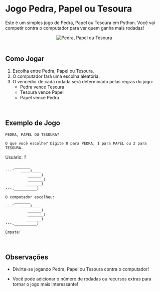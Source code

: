 # Jogo Pedra, Papel ou Tesoura

Este é um simples jogo de Pedra, Papel ou Tesoura em Python. Você vai competir contra o computador para ver quem ganha mais rodadas!

<div align="center">   <img src="https://media1.tenor.com/m/wQpssY8j8MkAAAAC/cant-decide-never-decide.gif" alt="Pedra, Papel ou Tesoura"> </div>

<br>

## Como Jogar

1. Escolha entre Pedra, Papel ou Tesoura.
2. O computador fará uma escolha aleatória.
3. O vencedor de cada rodada será determinado pelas regras do jogo:
   - Pedra vence Tesoura
   - Tesoura vence Papel
   - Papel vence Pedra

<br>

## Exemplo de Jogo

```
PEDRA, PAPEL OU TESOURA?

O que você escolhe? Digite 0 para PEDRA, 1 para PAPEL ou 2 para TESOURA.
```

Usuário: *1*

```
    _______
---'   ____)____
          ______)
          _______)
         _______)
---.__________)
```

```
O computador escolheu:
    _______
---'   ____)____
          ______)
          _______)
         _______)
---.__________)
```

```
Empate!
```

<br>

## Observações

- Divirta-se jogando Pedra, Papel ou Tesoura contra o computador!

- Você pode adicionar o número de rodadas ou recursos extras para tornar o jogo mais interessante!